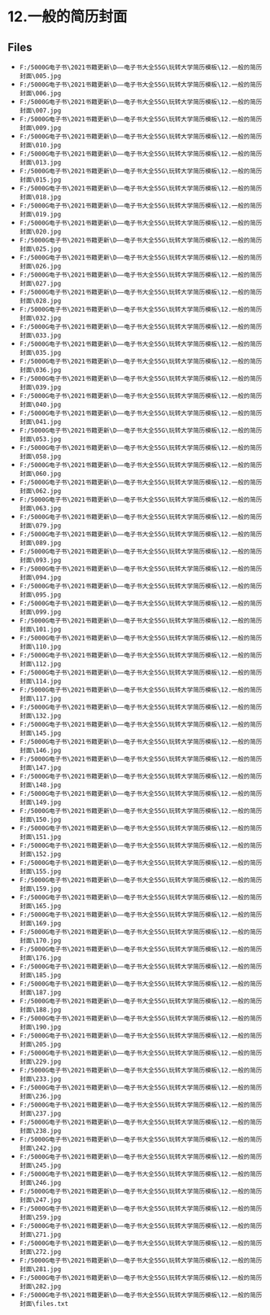 # 12.一般的简历封面

## Files

- `F:/5000G电子书\2021书籍更新\D——电子书大全55G\玩转大学简历模板\12.一般的简历封面\005.jpg`
- `F:/5000G电子书\2021书籍更新\D——电子书大全55G\玩转大学简历模板\12.一般的简历封面\006.jpg`
- `F:/5000G电子书\2021书籍更新\D——电子书大全55G\玩转大学简历模板\12.一般的简历封面\007.jpg`
- `F:/5000G电子书\2021书籍更新\D——电子书大全55G\玩转大学简历模板\12.一般的简历封面\009.jpg`
- `F:/5000G电子书\2021书籍更新\D——电子书大全55G\玩转大学简历模板\12.一般的简历封面\010.jpg`
- `F:/5000G电子书\2021书籍更新\D——电子书大全55G\玩转大学简历模板\12.一般的简历封面\013.jpg`
- `F:/5000G电子书\2021书籍更新\D——电子书大全55G\玩转大学简历模板\12.一般的简历封面\015.jpg`
- `F:/5000G电子书\2021书籍更新\D——电子书大全55G\玩转大学简历模板\12.一般的简历封面\018.jpg`
- `F:/5000G电子书\2021书籍更新\D——电子书大全55G\玩转大学简历模板\12.一般的简历封面\019.jpg`
- `F:/5000G电子书\2021书籍更新\D——电子书大全55G\玩转大学简历模板\12.一般的简历封面\020.jpg`
- `F:/5000G电子书\2021书籍更新\D——电子书大全55G\玩转大学简历模板\12.一般的简历封面\025.jpg`
- `F:/5000G电子书\2021书籍更新\D——电子书大全55G\玩转大学简历模板\12.一般的简历封面\026.jpg`
- `F:/5000G电子书\2021书籍更新\D——电子书大全55G\玩转大学简历模板\12.一般的简历封面\027.jpg`
- `F:/5000G电子书\2021书籍更新\D——电子书大全55G\玩转大学简历模板\12.一般的简历封面\028.jpg`
- `F:/5000G电子书\2021书籍更新\D——电子书大全55G\玩转大学简历模板\12.一般的简历封面\032.jpg`
- `F:/5000G电子书\2021书籍更新\D——电子书大全55G\玩转大学简历模板\12.一般的简历封面\033.jpg`
- `F:/5000G电子书\2021书籍更新\D——电子书大全55G\玩转大学简历模板\12.一般的简历封面\035.jpg`
- `F:/5000G电子书\2021书籍更新\D——电子书大全55G\玩转大学简历模板\12.一般的简历封面\036.jpg`
- `F:/5000G电子书\2021书籍更新\D——电子书大全55G\玩转大学简历模板\12.一般的简历封面\039.jpg`
- `F:/5000G电子书\2021书籍更新\D——电子书大全55G\玩转大学简历模板\12.一般的简历封面\040.jpg`
- `F:/5000G电子书\2021书籍更新\D——电子书大全55G\玩转大学简历模板\12.一般的简历封面\041.jpg`
- `F:/5000G电子书\2021书籍更新\D——电子书大全55G\玩转大学简历模板\12.一般的简历封面\053.jpg`
- `F:/5000G电子书\2021书籍更新\D——电子书大全55G\玩转大学简历模板\12.一般的简历封面\058.jpg`
- `F:/5000G电子书\2021书籍更新\D——电子书大全55G\玩转大学简历模板\12.一般的简历封面\060.jpg`
- `F:/5000G电子书\2021书籍更新\D——电子书大全55G\玩转大学简历模板\12.一般的简历封面\062.jpg`
- `F:/5000G电子书\2021书籍更新\D——电子书大全55G\玩转大学简历模板\12.一般的简历封面\063.jpg`
- `F:/5000G电子书\2021书籍更新\D——电子书大全55G\玩转大学简历模板\12.一般的简历封面\079.jpg`
- `F:/5000G电子书\2021书籍更新\D——电子书大全55G\玩转大学简历模板\12.一般的简历封面\089.jpg`
- `F:/5000G电子书\2021书籍更新\D——电子书大全55G\玩转大学简历模板\12.一般的简历封面\093.jpg`
- `F:/5000G电子书\2021书籍更新\D——电子书大全55G\玩转大学简历模板\12.一般的简历封面\094.jpg`
- `F:/5000G电子书\2021书籍更新\D——电子书大全55G\玩转大学简历模板\12.一般的简历封面\095.jpg`
- `F:/5000G电子书\2021书籍更新\D——电子书大全55G\玩转大学简历模板\12.一般的简历封面\099.jpg`
- `F:/5000G电子书\2021书籍更新\D——电子书大全55G\玩转大学简历模板\12.一般的简历封面\101.jpg`
- `F:/5000G电子书\2021书籍更新\D——电子书大全55G\玩转大学简历模板\12.一般的简历封面\110.jpg`
- `F:/5000G电子书\2021书籍更新\D——电子书大全55G\玩转大学简历模板\12.一般的简历封面\112.jpg`
- `F:/5000G电子书\2021书籍更新\D——电子书大全55G\玩转大学简历模板\12.一般的简历封面\114.jpg`
- `F:/5000G电子书\2021书籍更新\D——电子书大全55G\玩转大学简历模板\12.一般的简历封面\117.jpg`
- `F:/5000G电子书\2021书籍更新\D——电子书大全55G\玩转大学简历模板\12.一般的简历封面\132.jpg`
- `F:/5000G电子书\2021书籍更新\D——电子书大全55G\玩转大学简历模板\12.一般的简历封面\145.jpg`
- `F:/5000G电子书\2021书籍更新\D——电子书大全55G\玩转大学简历模板\12.一般的简历封面\146.jpg`
- `F:/5000G电子书\2021书籍更新\D——电子书大全55G\玩转大学简历模板\12.一般的简历封面\147.jpg`
- `F:/5000G电子书\2021书籍更新\D——电子书大全55G\玩转大学简历模板\12.一般的简历封面\148.jpg`
- `F:/5000G电子书\2021书籍更新\D——电子书大全55G\玩转大学简历模板\12.一般的简历封面\149.jpg`
- `F:/5000G电子书\2021书籍更新\D——电子书大全55G\玩转大学简历模板\12.一般的简历封面\150.jpg`
- `F:/5000G电子书\2021书籍更新\D——电子书大全55G\玩转大学简历模板\12.一般的简历封面\151.jpg`
- `F:/5000G电子书\2021书籍更新\D——电子书大全55G\玩转大学简历模板\12.一般的简历封面\152.jpg`
- `F:/5000G电子书\2021书籍更新\D——电子书大全55G\玩转大学简历模板\12.一般的简历封面\155.jpg`
- `F:/5000G电子书\2021书籍更新\D——电子书大全55G\玩转大学简历模板\12.一般的简历封面\159.jpg`
- `F:/5000G电子书\2021书籍更新\D——电子书大全55G\玩转大学简历模板\12.一般的简历封面\165.jpg`
- `F:/5000G电子书\2021书籍更新\D——电子书大全55G\玩转大学简历模板\12.一般的简历封面\169.jpg`
- `F:/5000G电子书\2021书籍更新\D——电子书大全55G\玩转大学简历模板\12.一般的简历封面\170.jpg`
- `F:/5000G电子书\2021书籍更新\D——电子书大全55G\玩转大学简历模板\12.一般的简历封面\176.jpg`
- `F:/5000G电子书\2021书籍更新\D——电子书大全55G\玩转大学简历模板\12.一般的简历封面\185.jpg`
- `F:/5000G电子书\2021书籍更新\D——电子书大全55G\玩转大学简历模板\12.一般的简历封面\187.jpg`
- `F:/5000G电子书\2021书籍更新\D——电子书大全55G\玩转大学简历模板\12.一般的简历封面\188.jpg`
- `F:/5000G电子书\2021书籍更新\D——电子书大全55G\玩转大学简历模板\12.一般的简历封面\190.jpg`
- `F:/5000G电子书\2021书籍更新\D——电子书大全55G\玩转大学简历模板\12.一般的简历封面\205.jpg`
- `F:/5000G电子书\2021书籍更新\D——电子书大全55G\玩转大学简历模板\12.一般的简历封面\229.jpg`
- `F:/5000G电子书\2021书籍更新\D——电子书大全55G\玩转大学简历模板\12.一般的简历封面\233.jpg`
- `F:/5000G电子书\2021书籍更新\D——电子书大全55G\玩转大学简历模板\12.一般的简历封面\236.jpg`
- `F:/5000G电子书\2021书籍更新\D——电子书大全55G\玩转大学简历模板\12.一般的简历封面\237.jpg`
- `F:/5000G电子书\2021书籍更新\D——电子书大全55G\玩转大学简历模板\12.一般的简历封面\238.jpg`
- `F:/5000G电子书\2021书籍更新\D——电子书大全55G\玩转大学简历模板\12.一般的简历封面\242.jpg`
- `F:/5000G电子书\2021书籍更新\D——电子书大全55G\玩转大学简历模板\12.一般的简历封面\245.jpg`
- `F:/5000G电子书\2021书籍更新\D——电子书大全55G\玩转大学简历模板\12.一般的简历封面\246.jpg`
- `F:/5000G电子书\2021书籍更新\D——电子书大全55G\玩转大学简历模板\12.一般的简历封面\247.jpg`
- `F:/5000G电子书\2021书籍更新\D——电子书大全55G\玩转大学简历模板\12.一般的简历封面\259.jpg`
- `F:/5000G电子书\2021书籍更新\D——电子书大全55G\玩转大学简历模板\12.一般的简历封面\271.jpg`
- `F:/5000G电子书\2021书籍更新\D——电子书大全55G\玩转大学简历模板\12.一般的简历封面\272.jpg`
- `F:/5000G电子书\2021书籍更新\D——电子书大全55G\玩转大学简历模板\12.一般的简历封面\281.jpg`
- `F:/5000G电子书\2021书籍更新\D——电子书大全55G\玩转大学简历模板\12.一般的简历封面\282.jpg`
- `F:/5000G电子书\2021书籍更新\D——电子书大全55G\玩转大学简历模板\12.一般的简历封面\files.txt`
